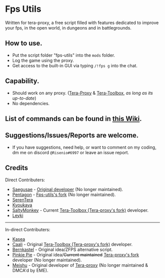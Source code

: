 # Fps Utils
  Written for tera-proxy, a free script filled with features dedicated to improve your fps, in the open world, in dungeons and in battlegrounds.

## How to use.
  * Put the script folder "fps-utils" into the `mods` folder.
  * Log the game using the proxy.
  * Get access to the built-in GUI via typing `/!fps g` into the chat.

## Capability.
  * Should work on any proxy. ([Tera-Proxy](https://github.com/tera-proxy/tera-proxy) & [Tera-Toolbox](https://github.com/tera-toolbox/tera-toolbox), *as long as its up-to-date*)
  * No dependencies.

## List of commands can be found in [this Wiki](https://github.com/Risenio/fps-utils/wiki/Commands).

## Suggestions/Issues/Reports are welcome.
  * If you have suggestions, need help, or want to comment on my coding, dm me on discord `@Risenio#6997` or leave an issue report.

## Credits
Direct Contributers:
  - [Saegusae](https://github.com/Saegusae)         - [Original developer](https://github.com/Saegusae/fps-utils) (No longer maintained).
  - [Pentagon](https://github.com/codeagon)         - [Fps-utils's fork](https://github.com/codeagon/fps-utils) (No longer maintained).
  - [SerenTera](https://github.com/SerenTera)
  - [Kyoukaya](https://github.com/kyoukaya)
  - [SaltyMonkey](https://github.com/SaltyMonkey)   - Current [Tera-Toolbox (Tera-proxy's fork)](https://github.com/tera-toolbox/tera-toolbox) developer.
  - [Leyki](https://github.com/Leyki)

---

In-direct Contributers:
  - [Kasea](https://github.com/Kasea)
  - [Caali](https://github.com/caali-hackerman)     - Original [Tera-Toolbox (Tera-proxy's fork)](https://github.com/tera-toolbox/tera-toolbox) developer.
  - [Bernkastel](https://github.com/Bernkastel-0)   - Original idea/ZFPS alternative script.
  - [Pinkie Pie](https://github.com/pinkipi)        - Original idea/~~Current maintained~~ [Tera-proxy's fork](https://github.com/tera-proxy/tera-proxy) developer (No longer maintained).
  - [Meishu](https://github.com/meishuu)            - Original developer of [Tera-proxy](https://github.com/meishuu/tera-proxy) (No longer maintained & DMCA'd by EME).
